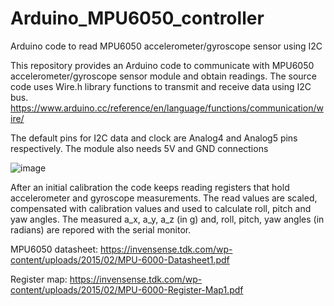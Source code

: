 # Arduino_MPU6050_controller
Arduino code to read MPU6050 accelerometer/gyroscope sensor using I2C

This repository provides an Arduino code to communicate with MPU6050 accelerometer/gyroscope sensor module and obtain readings. 
The source code uses Wire.h library functions to transmit and receive data using I2C bus. 
https://www.arduino.cc/reference/en/language/functions/communication/wire/

The default pins for I2C data and clock are Analog4 and Analog5 pins respectively. The module also needs 5V and GND connections

![image](https://github.com/melihaltun/Arduino_MPU6050_controller/assets/40482921/72427624-37e4-4e6a-b9e9-cccf196f2f52)

After an initial calibration the code keeps reading registers that hold accelerometer and gyroscope measurements.
The read values are scaled, compensated with calibration values and used to calculate roll, pitch and yaw angles. 
The measured a_x, a_y, a_z (in g) and, roll, pitch, yaw angles (in radians) are repored with the serial monitor. 

MPU6050 datasheet:
https://invensense.tdk.com/wp-content/uploads/2015/02/MPU-6000-Datasheet1.pdf

Register map:
https://invensense.tdk.com/wp-content/uploads/2015/02/MPU-6000-Register-Map1.pdf
